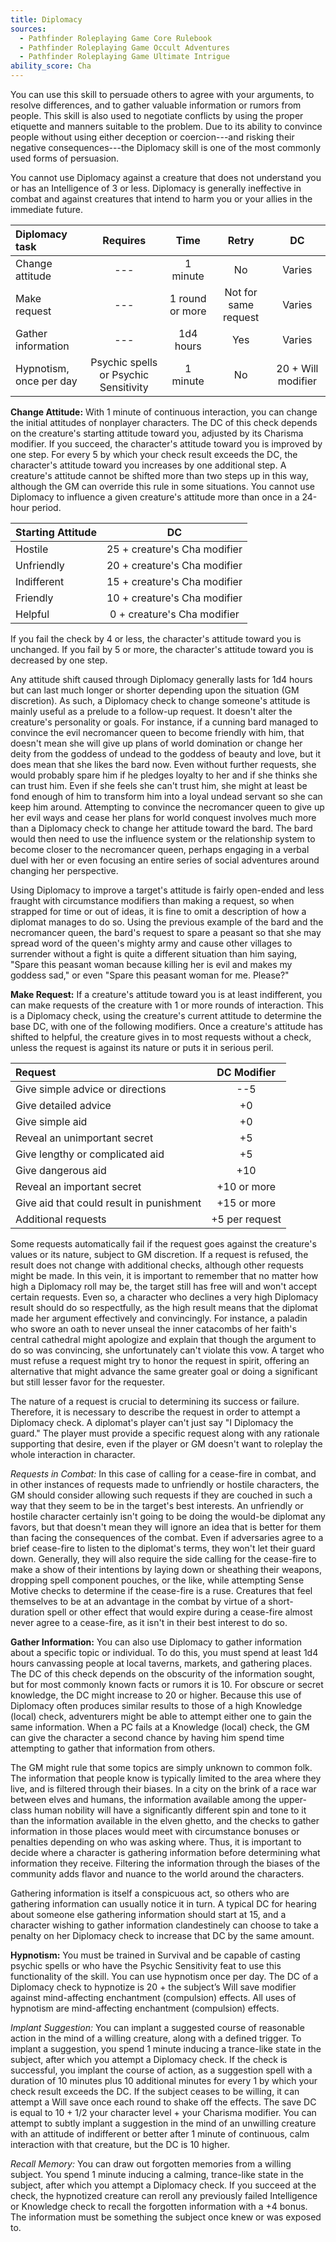 ```yaml
---
title: Diplomacy
sources:
  - Pathfinder Roleplaying Game Core Rulebook
  - Pathfinder Roleplaying Game Occult Adventures
  - Pathfinder Roleplaying Game Ultimate Intrigue
ability_score: Cha
---
```


You can use this skill to persuade others to agree with your arguments, to resolve differences, and to gather valuable information or rumors from people. This skill is also used to negotiate conflicts by using the proper etiquette and manners suitable to the problem. Due to its ability to convince people without using either deception or coercion---and risking their negative consequences---the Diplomacy skill is one of the most commonly used forms of persuasion.

You cannot use Diplomacy against a creature that does not understand you or has an Intelligence of 3 or less. Diplomacy is generally ineffective in combat and against creatures that intend to harm you or your allies in the immediate future.

| Diplomacy task          |               Requires                |      Time       |        Retry         |         DC         |
|:------------------------|:-------------------------------------:|:---------------:|:--------------------:|:------------------:|
| Change attitude         |                  ---                  |    1 minute     |          No          |       Varies       |
| Make request            |                  ---                  | 1 round or more | Not for same request |       Varies       |
| Gather information      |                  ---                  |    1d4 hours    |         Yes          |       Varies       |
| Hypnotism, once per day | Psychic spells or Psychic Sensitivity |    1 minute     |          No          | 20 + Will modifier |

**Change Attitude:** With 1 minute of continuous interaction, you can change the initial attitudes of nonplayer characters. The DC of this check depends on the creature's starting attitude toward you, adjusted by its Charisma modifier. If you succeed, the character's attitude toward you is improved by one step. For every 5 by which your check result exceeds the DC, the character's attitude toward you increases by one additional step. A creature's attitude cannot be shifted more than two steps up in this way, although the GM can override this rule in some situations. You cannot use Diplomacy to influence a given creature's attitude more than once in a 24-hour period.

| Starting Attitude |              DC              |
|:------------------|:----------------------------:|
| Hostile           | 25 + creature's Cha modifier |
| Unfriendly        | 20 + creature's Cha modifier |
| Indifferent       | 15 + creature's Cha modifier |
| Friendly          | 10 + creature's Cha modifier |
| Helpful           | 0 + creature's Cha modifier  |

If you fail the check by 4 or less, the character's attitude toward you is unchanged. If you fail by 5 or more, the character's attitude toward you is decreased by one step.

Any attitude shift caused through Diplomacy generally lasts for 1d4 hours but can last much longer or shorter depending upon the situation (GM discretion). As such, a Diplomacy check to change someone's attitude is mainly useful as a prelude to a follow-up request. It doesn't alter the creature's personality or goals. For instance, if a cunning bard managed to convince the evil necromancer queen to become friendly with him, that doesn't mean she will give up plans of world domination or change her deity from the goddess of undead to the goddess of beauty and love, but it does mean that she likes the bard now. Even without further requests, she would probably spare him if he pledges loyalty to her and if she thinks she can trust him. Even if she feels she can't trust him, she might at least be fond enough of him to transform him into a loyal undead servant so she can keep him around. Attempting to convince the necromancer queen to give up her evil ways and cease her plans for world conquest involves much more than a Diplomacy check to change her attitude toward the bard. The bard would then need to use the influence system or the relationship system to become closer to the necromancer queen, perhaps engaging in a verbal duel with her or even focusing an entire series of social adventures around changing her perspective.

Using Diplomacy to improve a target's attitude is fairly open-ended and less fraught with circumstance modifiers than making a request, so when strapped for time or out of ideas, it is fine to omit a description of how a diplomat manages to do so. Using the previous example of the bard and the necromancer queen, the bard's request to spare a peasant so that she may spread word of the queen's mighty army and cause other villages to surrender without a fight is quite a different situation than him saying, "Spare this peasant woman because killing her is evil and makes my goddess sad," or even "Spare this peasant woman for me. Please?"

**Make Request:** If a creature's attitude toward you is at least indifferent, you can make requests of the creature with 1 or more rounds of interaction. This is a Diplomacy check, using the creature's current attitude to determine the base DC, with one of the following modifiers. Once a creature's attitude has shifted to helpful, the creature gives in to most requests without a check, unless the request is against its nature or puts it in serious peril.

| Request                                  |  DC Modifier   |
|:-----------------------------------------|:--------------:|
| Give simple advice or directions         |      --5       |
| Give detailed advice                     |       +0       |
| Give simple aid                          |       +0       |
| Reveal an unimportant secret             |       +5       |
| Give lengthy or complicated aid          |       +5       |
| Give dangerous aid                       |      +10       |
| Reveal an important secret               |  +10 or more   |
| Give aid that could result in punishment |  +15 or more   |
| Additional requests                      | +5 per request |

Some requests automatically fail if the request goes against the creature's values or its nature, subject to GM discretion. If a request is refused, the result does not change with additional checks, although other requests might be made. In this vein, it is important to remember that no matter how high a Diplomacy roll may be, the target still has free will and won't accept certain requests. Even so, a character who declines a very high Diplomacy result should do so respectfully, as the high result means that the diplomat made her argument effectively and convincingly. For instance, a paladin who swore an oath to never unseal the inner catacombs of her faith's central cathedral might apologize and explain that though the argument to do so was convincing, she unfortunately can't violate this vow. A target who must refuse a request might try to honor the request in spirit, offering an alternative that might advance the same greater goal or doing a significant but still lesser favor for the requester.

The nature of a request is crucial to determining its success or failure. Therefore, it is necessary to describe the request in order to attempt a Diplomacy check. A diplomat's player can't just say "I Diplomacy the guard." The player must provide a specific request along with any rationale supporting that desire, even if the player or GM doesn't want to roleplay the whole interaction in character.

*Requests in Combat:* In this case of calling for a cease-fire in combat, and in other instances of requests made to unfriendly or hostile characters, the GM should consider allowing such requests if they are couched in such a way that they seem to be in the target's best interests. An unfriendly or hostile character certainly isn't going to be doing the would-be diplomat any favors, but that doesn't mean they will ignore an idea that is better for them than facing the consequences of the combat. Even if adversaries agree to a brief cease-fire to listen to the diplomat's terms, they won't let their guard down. Generally, they will also require the side calling for the cease-fire to make a show of their intentions by laying down or sheathing their weapons, dropping spell component pouches, or the like, while attempting Sense Motive checks to determine if the cease-fire is a ruse. Creatures that feel themselves to be at an advantage in the combat by virtue of a short-duration spell or other effect that would expire during a cease-fire almost never agree to a cease-fire, as it isn't in their best interest to do so.

**Gather Information:** You can also use Diplomacy to gather information about a specific topic or individual. To do this, you must spend at least 1d4 hours canvassing people at local taverns, markets, and gathering places. The DC of this check depends on the obscurity of the information sought, but for most commonly known facts or rumors it is 10. For obscure or secret knowledge, the DC might increase to 20 or higher. Because this use of Diplomacy often produces similar results to those of a high Knowledge (local) check, adventurers might be able to attempt either one to gain the same information. When a PC fails at a Knowledge (local) check, the GM can give the character a second chance by having him spend time attempting to gather that information from others.

The GM might rule that some topics are simply unknown to common folk. The information that people know is typically limited to the area where they live, and is filtered through their biases. In a city on the brink of a race war between elves and humans, the information available among the upper-class human nobility will have a significantly different spin and tone to it than the information available in the elven ghetto, and the checks to gather information in those places would meet with circumstance bonuses or penalties depending on who was asking where. Thus, it is important to decide where a character is gathering information before determining what information they receive. Filtering the information through the biases of the community adds flavor and nuance to the world around the characters.

Gathering information is itself a conspicuous act, so others who are gathering information can usually notice it in turn. A typical DC for hearing about someone else gathering information should start at 15, and a character wishing to gather information clandestinely can choose to take a penalty on her Diplomacy check to increase that DC by the same amount.

**Hypnotism:** You must be trained in Survival and be capable of casting psychic spells or who have the Psychic Sensitivity feat to use this functionality of the skill. You can use hypnotism once per day. The DC of a Diplomacy check to hypnotize is 20 + the subject’s Will save modifier against mind-affecting enchantment (compulsion) effects. All uses of hypnotism are mind-affecting enchantment (compulsion) effects.

*Implant Suggestion:* You can implant a suggested course of reasonable action in the mind of a willing creature, along with a defined trigger. To implant a suggestion, you spend 1 minute inducing a trance-like state in the subject, after which you attempt a Diplomacy check. If the check is successful, you implant the course of action, as a suggestion spell with a duration of 10 minutes plus 10 additional minutes for every 1 by which your check result exceeds the DC. If the subject ceases to be willing, it can attempt a Will save once each round to shake off the effects. The save DC is equal to 10 + 1/2 your character level + your Charisma modifier. You can attempt to subtly implant a suggestion in the mind of an unwilling creature with an attitude of indifferent or better after 1 minute of continuous, calm interaction with that creature, but the DC is 10 higher.

*Recall Memory:* You can draw out forgotten memories from a willing subject. You spend 1 minute inducing a calming, trance-like state in the subject, after which you attempt a Diplomacy check. If you succeed at the check, the hypnotized creature can reroll any previously failed Intelligence or Knowledge check to recall the forgotten information with a +4 bonus. The information must be something the subject once knew or was exposed to.
